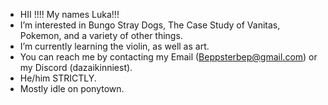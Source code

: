 - HII !!!! My names Luka!!! 
- I’m interested in Bungo Stray Dogs, The Case Study of Vanitas, Pokemon, and a variety of other things.
- I’m currently learning the violin, as well as art.
- You can reach me by contacting my Email (Beppsterbep@gmail.com) or my Discord (dazaikinniest).
- He/him STRICTLY.
- Mostly idle on ponytown.


